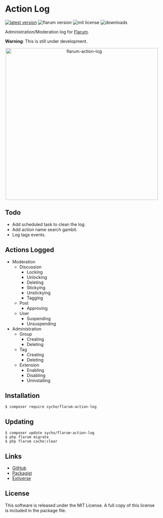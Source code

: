 # Action Log
[![latest version](https://img.shields.io/packagist/v/sycho/flarum-action-log.svg)](https://packagist.org/packages/sycho/flarum-action-log)
![flarum version](https://img.shields.io/badge/flarum-%5E0.1.0--beta.14-%23e7742e?style=flat-square)
![mit license](https://img.shields.io/badge/license-MIT-green.svg?style=flat-square&color=green)
![downloads](https://img.shields.io/packagist/dt/sycho/flarum-action-log?color=%23f28d1a&style=flat-square)

Administration/Moderation log for [Flarum](https://github.com/flarum/flarum).

**Warning**: This is still under development.

<p align=center>
<img src="https://user-images.githubusercontent.com/20267363/86499382-3d9ca000-bd8b-11ea-80f3-5315b9332b63.png" alt="flarum-action-log" width="500">
</p>

## Todo
* Add scheduled task to clean the log.
* Add action name search gambit.
* Log tags events.

## Actions Logged
* Moderation
  - Discussion
    + Locking
    + Unlocking
    + Deleting
    + Stickying
    + Unstickying
    + Tagging
  - Post
    + Approving
  - User
    + Suspending
    + Unsuspending
* Administration
  - Group
    + Creating
    + Deleting
  - Tag
    + Creating
    + Deleting
  - Extension
    + Enabling
    + Disabling
    + Uninstalling

## Installation
```gitattributes
$ composer require sycho/flarum-action-log
```

## Updating
```gitattributes
$ composer update sycho/flarum-action-log
$ php flarum migrate
$ php flarum cache:clear
```

## Links
* [GitHub](https://github.com/SychO9/flarum-action-log)
* [Packagist](https://packagist.org/packages/sycho/flarum-action-log)
* [Extiverse](https://extiverse.com/extension/sycho/flarum-action-log)

## License
This software is released under the MIT License. A full copy of this license is included in the package file.
